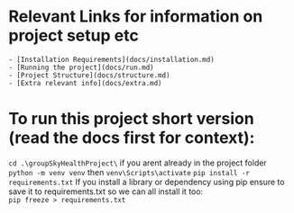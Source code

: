    # Relevant Links for information on project setup etc
    - [Installation Requirements](docs/installation.md)
    - [Running the project](docs/run.md)
    - [Project Structure](docs/structure.md)
    - [Extra relevant info](docs/extra.md)

   # To run this project short version (read the docs first for context): 

   `cd .\groupSkyHealthProject\` if you arent already in the project folder
   `python -m venv venv` then `venv\Scripts\activate`
   `pip install -r requirements.txt`
   If you install a library or dependency using pip ensure to save it to requirements.txt so we can all install it too:    
    `pip freeze > requirements.txt`  










